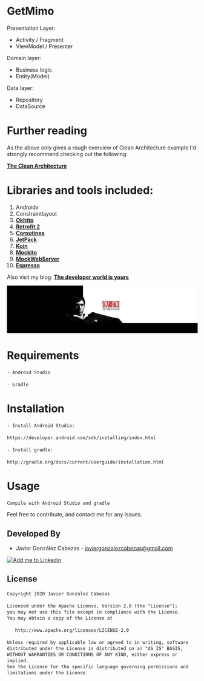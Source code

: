 # GetMimo

Presentation Layer:

- Activity / Fragment
- ViewModel / Presenter


Domain layer:

- Business logic
- Entity(Model)


Data layer:

- Repository
- DataSource


# Further reading

  As the above only gives a rough overview of Clean Architecture example I'd strongly recommend checking out the following:

**[The Clean Architecture](https://blog.cleancoder.com/uncle-bob/2012/08/13/the-clean-architecture.html)**

# Libraries and tools included:

1. Androidx
2. Constraintlayout
3. **[Okhttp](https://github.com/square/okhttp)**
4. **[Retrofit 2](https://github.com/square/retrofit)**
5. **[Coroutines](https://github.com/Kotlin/kotlinx.coroutines)**
6. **[JetPack](https://d.android.com/jetpack)**
7. **[Koin](https://insert-koin.io/)**
8. **[Mockito](https://site.mockito.org/)**
9. **[MockWebServer](https://github.com/square/okhttp/tree/master/mockwebserver)**
10. **[Espresso](https://developer.android.com/training/testing/espresso)**

Also visit my blog: **[The developer world is yours](http://thedeveloperworldisyours.com/)**

<a href="http://thedeveloperworldisyours.com/">
  <img alt="The developer world is yours" src="https://github.com/CabezasGonzalezJavier/AddTextViewButton/blob/master/TheDeveloperWordIsYours.png" />
</a>

# Requirements

    - Android Studio

    - Gradle


# Installation

    - Install Android Studio:

    https://developer.android.com/sdk/installing/index.html

    - Install gradle:

    http://gradle.org/docs/current/userguide/installation.html

# Usage
    Compile with Android Studio and gradle


Feel free to contribute, and contact me for any issues.

Developed By
------------
* Javier González Cabezas - <javiergonzalezcabezas@gmail.com>

<a href="https://es.linkedin.com/in/javier-gonz%C3%A1lez-cabezas-8b4b2231">
  <img alt="Add me to Linkedin" src="https://github.com/JorgeCastilloPrz/EasyMVP/blob/master/art/linkedin.png" />
</a>

License
-------

    Copyright 2020 Javier González Cabezas

    Licensed under the Apache License, Version 2.0 (the "License");
    you may not use this file except in compliance with the License.
    You may obtain a copy of the License at

       http://www.apache.org/licenses/LICENSE-2.0

    Unless required by applicable law or agreed to in writing, software
    distributed under the License is distributed on an "AS IS" BASIS,
    WITHOUT WARRANTIES OR CONDITIONS OF ANY KIND, either express or implied.
    See the License for the specific language governing permissions and
    limitations under the License.
